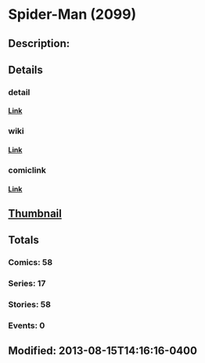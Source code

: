 # Spider-Man (2099)
## Description: 
## Details
### detail
#### [Link](http://marvel.com/comics/characters/1014873/spider-man_2099?utm_campaign=apiRef&utm_source=225578a89fc76f3d20fbffda5d17a88d)
### wiki
#### [Link](http://marvel.com/universe/Spider-Man%20(2099)?utm_campaign=apiRef&utm_source=225578a89fc76f3d20fbffda5d17a88d)
### comiclink
#### [Link](http://marvel.com/comics/characters/1014873/spider-man_2099?utm_campaign=apiRef&utm_source=225578a89fc76f3d20fbffda5d17a88d)
## [Thumbnail](http://i.annihil.us/u/prod/marvel/i/mg/8/c0/520d1ad3e543f.jpg)
## Totals
### Comics: 58
### Series: 17
### Stories: 58
### Events: 0
## Modified: 2013-08-15T14:16:16-0400